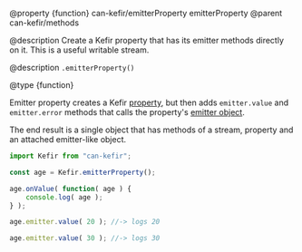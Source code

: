 @property {function} can-kefir/emitterProperty emitterProperty
@parent can-kefir/methods

@description Create a Kefir property that has its emitter methods
directly on it.  This is a useful writable stream.


@description `.emitterProperty()`

@type {function}

Emitter property creates a Kefir [property](https://rpominov.github.io/kefir/#about-observables),
but then adds `emitter.value` and `emitter.error` methods that calls the
property's [emitter object](https://rpominov.github.io/kefir/#emitter-object).

The end result is a single object that has methods of a stream, property and
an attached emitter-like object.  

```js
import Kefir from "can-kefir";

const age = Kefir.emitterProperty();

age.onValue( function( age ) {
	console.log( age );
} );

age.emitter.value( 20 ); //-> logs 20

age.emitter.value( 30 ); //-> logs 30
```

